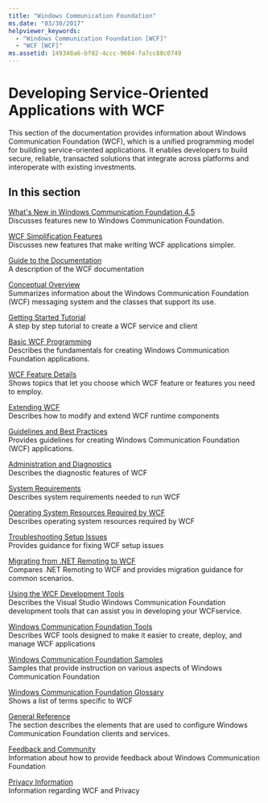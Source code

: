 ```yaml
---
title: "Windows Communication Foundation"
ms.date: "03/30/2017"
helpviewer_keywords: 
  - "Windows Communication Foundation [WCF]"
  - "WCF [WCF]"
ms.assetid: 149348a6-bf82-4ccc-9604-fa7cc88c0749
---
```

# Developing Service-Oriented Applications with WCF
This section of the documentation provides information about Windows Communication Foundation (WCF), which is a unified programming model for building service-oriented applications. It enables developers to build secure, reliable, transacted solutions that integrate across platforms and interoperate with existing investments.
 
## In this section  
 [What's New in Windows Communication Foundation 4.5](whats-new.md)  
 Discusses features new to Windows Communication Foundation.  
  
 [WCF Simplification Features](wcf-simplification-features.md)  
 Discusses new features that make writing WCF applications simpler.  
  
 [Guide to the Documentation](guide-to-the-documentation.md)  
 A description of the WCF documentation  
  
 [Conceptual Overview](conceptual-overview.md)  
 Summarizes information about the Windows Communication Foundation (WCF) messaging system and the classes that support its use.  
  
 [Getting Started Tutorial](getting-started-tutorial.md)  
 A step by step tutorial to create a WCF service and client  
  
 [Basic WCF Programming](basic-wcf-programming.md)  
 Describes the fundamentals for creating Windows Communication Foundation applications.  
  
 [WCF Feature Details](./feature-details/index.md)  
 Shows topics that let you choose which WCF feature or features you need to employ.  
  
 [Extending WCF](./extending/index.md)  
 Describes how to modify and extend WCF runtime components  
  
 [Guidelines and Best Practices](guidelines-and-best-practices.md)  
 Provides guidelines for creating Windows Communication Foundation (WCF) applications.  
  
 [Administration and Diagnostics](./diagnostics/index.md)  
 Describes the diagnostic features of WCF  
  
 [System Requirements](wcf-system-requirements.md)  
 Describes system requirements needed to run WCF  
  
 [Operating System Resources Required by WCF](operating-system-resources-required-by-wcf.md)  
 Describes operating system resources required by WCF  
  
 [Troubleshooting Setup Issues](troubleshooting-setup-issues.md)  
 Provides guidance for fixing WCF setup issues  
  
 [Migrating from .NET Remoting to WCF](migrating-from-net-remoting-to-wcf.md)  
 Compares .NET Remoting to WCF and provides migration guidance for common scenarios.  
  
 [Using the WCF Development Tools](using-the-wcf-development-tools.md)  
 Describes the Visual Studio Windows Communication Foundation development tools that can assist you in developing your WCFservice.  
  
 [Windows Communication Foundation Tools](tools.md)  
 Describes WCF tools designed to make it easier to create, deploy, and manage WCF applications  
  
 [Windows Communication Foundation Samples](./samples/index.md)  
 Samples that provide instruction on various aspects of Windows Communication Foundation  
  
 [Windows Communication Foundation Glossary](glossary.md)  
 Shows a list of terms specific to WCF  
  
 [General Reference](general-reference.md)  
 The section describes the elements that are used to configure Windows Communication Foundation clients and services.  
  
 [Feedback and Community](feedback-and-community.md)  
 Information about how to provide feedback about Windows Communication Foundation  
  
 [Privacy Information](privacy-information.md)  
 Information regarding WCF and Privacy  
